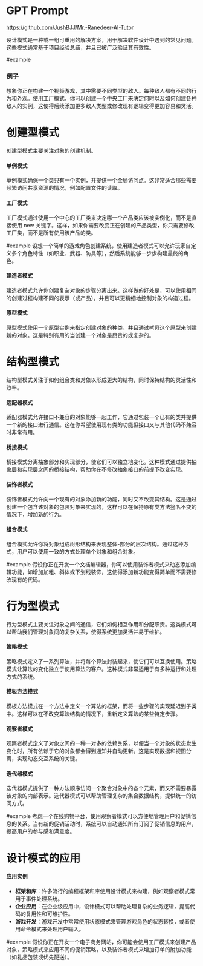 # GPT Prompt
https://github.com/JushBJJ/Mr.-Ranedeer-AI-Tutor

设计模式是一种或一组可重用的解决方案，用于解决软件设计中遇到的常见问题。这些模式通常基于项目经验总结，并且已被广泛验证其有效性。

#example
### 例子

想象你正在构建一个视频游戏，其中需要不同类型的敌人。每种敌人都有不同的行为和外观。使用工厂模式，你可以创建一个中央工厂来决定何时以及如何创建各种敌人的实例，这使得后续添加更多敌人类型或修改现有逻辑变得更加容易和灵活。
# 创建型模式
创建型模式主要关注对象的创建机制。
#### 单例模式

单例模式确保一个类只有一个实例，并提供一个全局访问点。这非常适合那些需要频繁访问共享资源的情况，例如配置文件的读取。

#### 工厂模式

工厂模式通过使用一个中心的工厂类来决定哪一个产品类应该被实例化，而不是直接使用 new 关键字。这样，如果你需要改变正在创建的产品类型，你只需要修改工厂类，而不是所有使用该产品的类。

#example 
设想一个简单的游戏角色创建系统，使用建造者模式可以允许玩家自定义多个角色特性（如职业、武器、防具等），然后系统能够一步步构建最终的角色。
#### 建造者模式

建造者模式允许你创建复杂对象的步骤分离出来。这样做的好处是，可以使用相同的创建过程构建不同的表示（或产品），并且可以更精细地控制对象的构造过程。

#### 原型模式

原型模式使用一个原型实例来指定创建对象的种类，并且通过拷贝这个原型来创建新的对象。这是特别有用的当创建一个对象是昂贵的或复杂的。

# 结构型模式
结构型模式关注于如何组合类和对象以形成更大的结构，同时保持结构的灵活性和效率。
#### 适配器模式

适配器模式允许接口不兼容的对象能够一起工作，它通过包装一个已有的类并提供一个新的接口进行通信。这在你希望使用现有类的功能但接口又与其他代码不兼容时非常有用。

#### 桥接模式

桥接模式分离抽象部分和实现部分，使它们可以独立地变化。这种模式通过提供抽象层和实现层之间的桥接结构，帮助你在不修改抽象接口的前提下改变实现。

#### 装饰者模式

装饰者模式允许向一个现有的对象添加新的功能，同时又不改变其结构。这是通过创建一个包含该对象的包装对象来实现的，这样可以在保持原有类方法签名不变的情况下，增加新的行为。

#### 组合模式

组合模式允许你将对象组成树形结构来表现整体-部分的层次结构。通过这种方式，用户可以使用一致的方式处理单个对象和组合对象。

#example 
假设你正在开发一个文档编辑器，你可以使用装饰者模式来动态添加编辑功能，如增加加粗、斜体或下划线装饰，这使得添加新功能变得简单而不需要修改现有的代码。
# 行为型模式
行为型模式主要关注对象之间的通信，它们如何相互作用和分配职责。这类模式可以帮助我们管理对象间的复杂关系，使得系统更加灵活并易于维护。
#### 策略模式

策略模式定义了一系列算法，并将每个算法封装起来，使它们可以互换使用。策略模式让算法的变化独立于使用算法的客户。这种模式非常适用于有多种运行和处理方式的系统。

#### 模板方法模式

模板方法模式在一个方法中定义一个算法的框架，而将一些步骤的实现延迟到子类中。这样可以在不改变算法结构的情况下，重新定义算法的某些特定步骤。

#### 观察者模式

观察者模式定义了对象之间的一种一对多的依赖关系，以便当一个对象的状态发生变化时，所有依赖于它的对象都会得到通知并自动更新。这是实现数据和视图分离，实现动态交互系统的关键。

#### 迭代器模式

迭代器模式提供了一种方法顺序访问一个聚合对象中的各个元素，而又不需要暴露该对象的内部表示。迭代器模式可以帮助管理复杂的集合数据结构，提供统一的访问方式。

#example 
考虑一个在线购物平台，使用观察者模式可以方便地管理用户和促销信息的关系。当有新的促销活动时，系统可以自动通知所有订阅了促销信息的用户，提高用户的参与感和满意度。

# 设计模式的应用
#### 应用实例

- **框架和库**：许多流行的编程框架和库使用设计模式来构建，例如观察者模式常用于事件处理系统。
- **企业应用**：在企业级应用中，设计模式可以帮助处理复杂的业务逻辑，提高代码的复用性和可维护性。
- **游戏开发**：游戏开发中常常使用状态模式来管理游戏角色的状态转换，或者使用命令模式来处理用户输入。

#example 
假设你正在开发一个电子商务网站，你可能会使用工厂模式来创建产品对象，策略模式来应用不同的促销策略，以及装饰者模式来增加订单的附加功能（如礼品包装或优先配送）。
